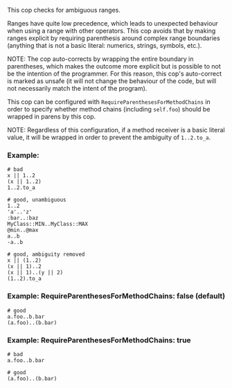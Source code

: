 This cop checks for ambiguous ranges.

Ranges have quite low precedence, which leads to unexpected behaviour when
using a range with other operators. This cop avoids that by making ranges
explicit by requiring parenthesis around complex range boundaries (anything
that is not a basic literal: numerics, strings, symbols, etc.).

NOTE: The cop auto-corrects by wrapping the entire boundary in parentheses, which
makes the outcome more explicit but is possible to not be the intention of the
programmer. For this reason, this cop's auto-correct is marked as unsafe (it
will not change the behaviour of the code, but will not necessarily match the
intent of the program).

This cop can be configured with `RequireParenthesesForMethodChains` in order to
specify whether method chains (including `self.foo`) should be wrapped in parens
by this cop.

NOTE: Regardless of this configuration, if a method receiver is a basic literal
value, it will be wrapped in order to prevent the ambiguity of `1..2.to_a`.

### Example:
    # bad
    x || 1..2
    (x || 1..2)
    1..2.to_a

    # good, unambiguous
    1..2
    'a'..'z'
    :bar..:baz
    MyClass::MIN..MyClass::MAX
    @min..@max
    a..b
    -a..b

    # good, ambiguity removed
    x || (1..2)
    (x || 1)..2
    (x || 1)..(y || 2)
    (1..2).to_a

### Example: RequireParenthesesForMethodChains: false (default)
    # good
    a.foo..b.bar
    (a.foo)..(b.bar)

### Example: RequireParenthesesForMethodChains: true
    # bad
    a.foo..b.bar

    # good
    (a.foo)..(b.bar)
